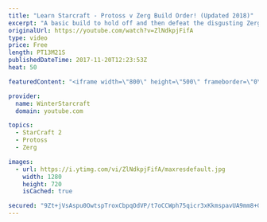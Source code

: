 ```yaml
---
title: "Learn Starcraft - Protoss v Zerg Build Order! (Updated 2018)"
excerpt: "A basic build to hold off and then defeat the disgusting Zerg! Meant for lower level players who have little direction, not for high level players looking for the dankest meta :) -- Watch live at https://www.twitch.tv/wintergaming"
originalUrl: https://youtube.com/watch?v=ZlNdkpjFifA
type: video
price: Free
length: PT13M21S
publishedDateTime: 2017-11-20T12:23:53Z
heat: 50

featuredContent: "<iframe width=\"800\" height=\"500\" frameborder=\"0\" src=\"https://www.youtube.com/embed/ZlNdkpjFifA\" allow=\"accelerometer; autoplay; encrypted-media; gyroscope; picture-in-picture\" allowfullscreen></iframe>"

provider:
  name: WinterStarcraft
  domain: youtube.com

topics:
  - StarCraft 2
  - Protoss
  - Zerg

images:
  - url: https://i.ytimg.com/vi/ZlNdkpjFifA/maxresdefault.jpg
    width: 1280
    height: 720
    isCached: true

secured: "9Zt+jVsAspu0OwtspTroxCbpqOdVP/t7oCCWph75qicr3xKkmspavUA9mm8+GdPtfaf/AFqm8XZXEiGxI+PrG8GKQ7Gd3BWCwM/nfVdZlkktyRpOEt0oDlhAhFmBeZ47b+H1oW1A0jDZzfQyjN/zMeEyZHdsSqTwpr+ec0CNCqHMhTq/2s0ef4peG7ULtlwu2ctIiBTqM0vHwa+M/5RXvLvNE9KUCwDCb+5jeafKJaICanHTeTE7XVyFPW17l+6P+N8ixMFWo/kYWyyt0M0I+9YX9khA9KfWqpj3IOl3eAkm6w3tk31VRnJyUHEX6bJYXi7eQT7dVXcblx3R6xjM5E9+xnHoe5biBgTbaEI9kKgDSzrMMTM8CpcxKfoac4qNjLm47QZhihnv6hIQTAP4hB2lslQroa9uQ3ycxCdNmHA=;kKQkfPWVfO3XI5arFjuKNQ=="
---
```


